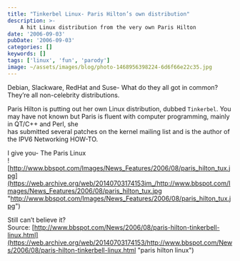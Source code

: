 ```yaml
---
title: "Tinkerbel Linux- Paris Hilton’s own distribution"
description: >-
    A hit Linux distribution from the very own Paris Hilton
date: '2006-09-03'
pubDate: '2006-09-03'
categories: []
keywords: []
tags: ['linux', 'fun', 'parody']
image: ~/assets/images/blog/photo-1468956398224-6d6f66e22c35.jpg
---
```


Debian, Slackware, RedHat and Suse- What do they all got in common?  
They’re all non-celebrity distributions.

Paris Hilton is putting out her own Linux distribution, dubbed `Tinkerbel`.
You may have not known but Paris is fluent with computer programming, mainly in QT/C++ and Perl, she  
has submitted several patches on the kernel mailing list and is the author of the IPV6 Networking HOW-TO.

I give you- The Paris Linux  
![http://www.bbspot.com/Images/News_Features/2006/08/paris_hilton_tux.jpg](https://web.archive.org/web/20140703174153im_/http://www.bbspot.com/Images/News_Features/2006/08/paris_hilton_tux.jpg "http://www.bbspot.com/Images/News_Features/2006/08/paris_hilton_tux.jpg")

Still can’t believe it?  
Source:  [http://www.bbspot.com/News/2006/08/paris-hilton-tinkerbell-linux.html](https://web.archive.org/web/20140703174153/http://www.bbspot.com/News/2006/08/paris-hilton-tinkerbell-linux.html "paris hilton linux")